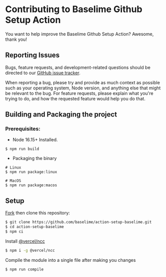 # Contributing to Baselime Github Setup Action

You want to help improve the Baselime Github Setup Action? Awesome, thank you!

## Reporting Issues 

Bugs, feature requests, and development-related questions should be directed to our [GitHub issue tracker](https://github.com/baselime/action-setup-baselime/issues).

When reporting a bug, please try and provide as much context as possible such as your operating system, Node version, and anything else that might be relevant to the bug. For feature requests, please explain what you're trying to do, and how the requested feature would help you do that.

## Building and Packaging the project

### Prerequisites:

- Node 16.15+ Installed.

```shell
$ npm run build
```

- Packaging the binary

```shell
# Linux
$ npm run package:linux

# MacOS
$ npm run package:macos
```
 
## Setup

[Fork](https://github.com/baselime/action-setup-baselime) then clone this repository:

```bash
$ git clone https://github.com/baselime/action-setup-baselime.git
$ cd action-setup-baselime
$ npm ci
```

Install [@vercel/ncc](https://www.npmjs.com/package/@vercel/ncc)

```bash
$ npm i -g @vercel/ncc
```

Compile the module into a single file after making you changes

```bash
$ npm run compile
```
